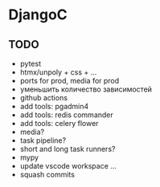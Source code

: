 # DjangoC

## TODO

- pytest
- htmx/unpoly + css + ...
- ports for prod, media for prod
- уменьшить количество зависимостей
- github actions
- add tools: pgadmin4
- add tools: redis commander
- add tools: celery flower
- media?
- task pipeline?
- short and long task runners?
- mypy
- update vscode workspace
  ...
- squash commits
